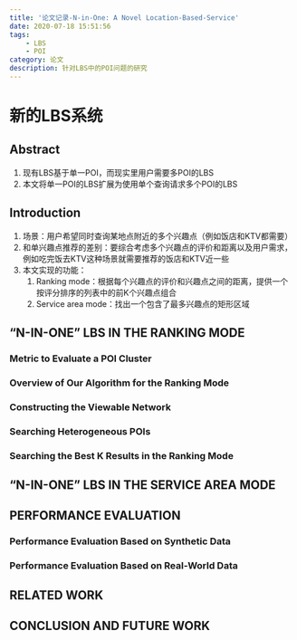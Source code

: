 ```yaml
---
title: '论文记录-N-in-One: A Novel Location-Based-Service'
date: 2020-07-18 15:51:56
tags: 
	- LBS
	- POI
category: 论文
description: 针对LBS中的POI问题的研究
---
```


# 新的LBS系统

## Abstract

1. 现有LBS基于单一POI，而现实里用户需要多POI的LBS
2. 本文将单一POI的LBS扩展为使用单个查询请求多个POI的LBS

## Introduction

1. 场景：用户希望同时查询某地点附近的多个兴趣点（例如饭店和KTV都需要）
2. 和单兴趣点推荐的差别：要综合考虑多个兴趣点的评价和距离以及用户需求，例如吃完饭去KTV这种场景就需要推荐的饭店和KTV近一些
3. 本文实现的功能：
   1. Ranking mode：根据每个兴趣点的评价和兴趣点之间的距离，提供一个按评分排序的列表中的前K个兴趣点组合
   2. Service area mode：找出一个包含了最多兴趣点的矩形区域

## “N-IN-ONE” LBS IN THE RANKING MODE

### Metric to Evaluate a POI Cluster

### Overview of Our Algorithm for the Ranking Mode

### Constructing the Viewable Network

### Searching Heterogeneous POIs

### Searching the Best K Results in the Ranking Mode

## “N-IN-ONE” LBS IN THE SERVICE AREA MODE

## PERFORMANCE EVALUATION

### Performance Evaluation Based on Synthetic Data

### Performance Evaluation Based on Real-World Data

## RELATED WORK

## CONCLUSION AND FUTURE WORK